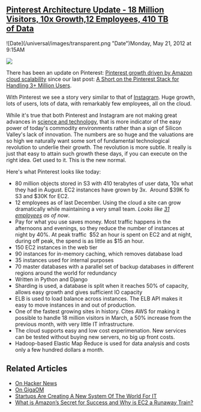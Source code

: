 ## [Pinterest Architecture Update - 18 Million Visitors, 10x Growth,12 Employees, 410 TB of Data](/blog/2012/5/21/pinterest-architecture-update-18-million-visitors-10x-growth.html)

<div class="journal-entry-tag journal-entry-tag-post-title"><span class="posted-on">![Date](/universal/images/transparent.png "Date")Monday, May 21, 2012 at 9:15AM</span></div>

<div class="body">

![](http://farm8.staticflickr.com/7180/6886606039_bc5c70dbf9_m.jpg)

There has been an update on Pinterest: [Pinterest growth driven by Amazon cloud scalability](http://news.techworld.com/storage/3352613/pinterest-growth-driven-by-amazon-cloud-scalability/) since our last post: [A Short on the Pinterest Stack for Handling 3+ Million Users](http://highscalability.com/blog/2012/2/16/a-short-on-the-pinterest-stack-for-handling-3-million-users.html).

With Pinterest we see a story very similar to that of [Instagram](http://highscalability.com/blog/2012/4/16/instagram-architecture-update-whats-new-with-instagram.html). Huge growth, lots of users, lots of data, with remarkably few employees, all on the cloud.

While it's true that both Pinterest and Instagram are not making great advances in [science and technology](http://www.theatlantic.com/business/archive/2012/05/the-golden-age-of-silicon-valley-is-over-and-were-dancing-on-its-grave/257401/), that is more indicator of the easy power of today's commodity environments rather than a sign of Silicon Valley's lack of innovation. The numbers are so huge and the valuations are so high we naturally want some sort of fundamental technological revolution to underlie their growth. The revolution is more subtle. It really is just that easy to attain such growth these days, if you can execute on the right idea. Get used to it. This is the new normal.

Here's what Pinterest looks like today: 

*   80 million objects stored in S3 with 410 terabytes of user data, 10x what they had in August. EC2 instances have grown by 3x. <span> Around $39K fo S3 and $30K for EC2.</span>
*   12 employees as of last December. Using the cloud a site can grow dramatically while maintaining a very small team. _Looks like [31 employees](http://pinterest.com/about/team/) as of now_.
*   Pay for what you use saves money. Most traffic happens in the afternoons and evenings, so they reduce the number of instances at night by 40%. At peak traffic  $52 an hour is spent on EC2 and at night, during off peak, the spend is as little as $15 an hour.
*   150 EC2 instances in the web tier
*   90 instances for in-memory caching, which removes database load
*   35 instances used for internal purposes
*   70 master databases with a parallel set of backup databases in different regions around the world for redundancy
*   Written in Python and Django 
*   Sharding is used, a database is split when it reaches 50% of capacity, allows easy growth and gives sufficient IO capacity
*   ELB is used to load balance across instances. The ELB API makes it easy to move instances in and out of production.
*   One of the fastest growing sites in history. Cites AWS for making it possible to handle 18 million visitors in March, a 50% increase from the previous month, with very little IT infrastructure.
*   The cloud supports easy and low cost experimenation. New services can be tested without buying new servers, no big up front costs.
*   Hadoop-based Elastic Map Reduce is used for data analysis and costs only a few hundred dollars a month.

## Related Articles

*   [On Hacker News](http://news.ycombinator.com/item?id=4003863)
*   [On GigaOM](http://gigaom.com/cloud/innovation-isnt-dead-it-just-moved-to-the-cloud/)
*   [Startups Are Creating A New System Of The World For IT](http://highscalability.com/blog/2012/5/7/startups-are-creating-a-new-system-of-the-world-for-it.html)
*   [What is Amazon’s Secret for Success and Why is EC2 a Runaway Train?](http://www.cloudscaling.com/blog/cloud-computing/what-is-amazons-secret-for-success-and-why-is-ec2-a-runaway-train/)

</div>